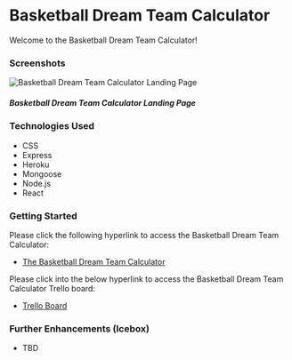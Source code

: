 # Basketball Dream Team Calculator

Welcome to the Basketball Dream Team Calculator!

### __Screenshots__
![Basketball Dream Team Calculator Landing Page](https://www.si.com/.image/ar_1:1%2Cc_fill%2Ccs_srgb%2Cfl_progressive%2Cq_auto:good%2Cw_1200/MTY4MjYxMzU5NzMxODExNjA1/michael-jordan-dunk1jpg.jpg)
##### Basketball Dream Team Calculator Landing Page

### __Technologies Used__
* CSS
* Express
* Heroku
* Mongoose
* Node.js
* React

### __Getting Started__
Please click the following hyperlink to access the Basketball Dream Team Calculator:
* [The Basketball Dream Team Calculator](https://www.gannett-cdn.com/-mm-/dfff082d1e4931b30569ae37195b6862a6a8ef8a/c=0-361-2915-2008/local/-/media/2018/05/22/USATODAY/USATODAY/636625868623447717-AP-APTOPIX-Heat-Bucks-Basketball-39255807.JPG)

Please click into the below hyperlink to access the Basketball Dream Team Calculator Trello board:
* [Trello Board](https://trello.com/b/XvdI3EQo/basketball-dream-team-calculator)

### __Further Enhancements (Icebox)__
* TBD